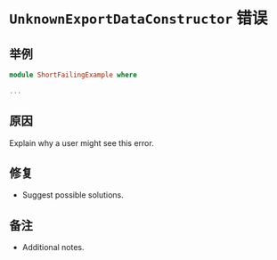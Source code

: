 # `UnknownExportDataConstructor` 错误

## 举例

```purescript
module ShortFailingExample where

...
```

## 原因

Explain why a user might see this error.

## 修复

- Suggest possible solutions.

## 备注

- Additional notes.
